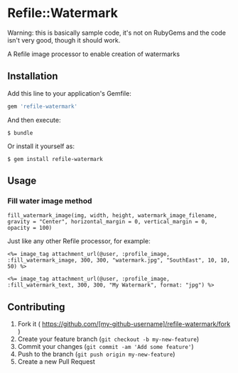 # Refile::Watermark

Warning: this is basically sample code, it's not on RubyGems and the code isn't very good, though it should work.

A Refile image processor to enable creation of watermarks

## Installation

Add this line to your application's Gemfile:

```ruby
gem 'refile-watermark'
```

And then execute:

    $ bundle

Or install it yourself as:

    $ gem install refile-watermark

## Usage

### Fill water image method

`fill_watermark_image(img, width, height, watermark_image_filename, gravity = "Center", horizontal_margin = 0, vertical_margin = 0, opacity = 100)`

Just like any other Refile processor, for example:

    <%= image_tag attachment_url(@user, :profile_image, :fill_watermark_image, 300, 300, "watermark.jpg", "SouthEast", 10, 10, 50) %>

    <%= image_tag attachment_url(@user, :profile_image, :fill_watermark_text, 300, 300, "My Watermark", format: "jpg") %>

## Contributing

1. Fork it ( https://github.com/[my-github-username]/refile-watermark/fork )
2. Create your feature branch (`git checkout -b my-new-feature`)
3. Commit your changes (`git commit -am 'Add some feature'`)
4. Push to the branch (`git push origin my-new-feature`)
5. Create a new Pull Request
